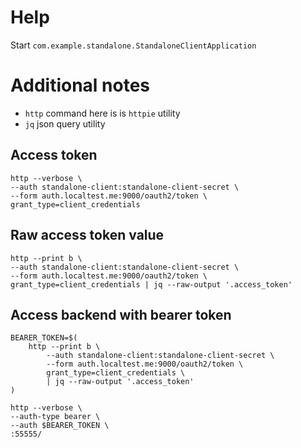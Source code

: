 # Help

Start `com.example.standalone.StandaloneClientApplication`

# Additional notes

* `http` command here is is `httpie` utility
* `jq` json query utility

## Access token

```
http --verbose \
--auth standalone-client:standalone-client-secret \
--form auth.localtest.me:9000/oauth2/token \
grant_type=client_credentials
```

## Raw access token value

```
http --print b \
--auth standalone-client:standalone-client-secret \
--form auth.localtest.me:9000/oauth2/token \
grant_type=client_credentials | jq --raw-output '.access_token'
```

## Access backend with bearer token

```
BEARER_TOKEN=$(
    http --print b \
        --auth standalone-client:standalone-client-secret \
        --form auth.localtest.me:9000/oauth2/token \
        grant_type=client_credentials \
        | jq --raw-output '.access_token'
)

http --verbose \
--auth-type bearer \
--auth $BEARER_TOKEN \
:55555/
```
